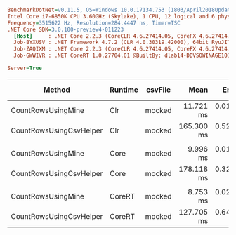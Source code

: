 ``` ini

BenchmarkDotNet=v0.11.5, OS=Windows 10.0.17134.753 (1803/April2018Update/Redstone4)
Intel Core i7-6850K CPU 3.60GHz (Skylake), 1 CPU, 12 logical and 6 physical cores
Frequency=3515622 Hz, Resolution=284.4447 ns, Timer=TSC
.NET Core SDK=3.0.100-preview4-011223
  [Host]     : .NET Core 2.2.3 (CoreCLR 4.6.27414.05, CoreFX 4.6.27414.05), 64bit RyuJIT
  Job-BYXUSV : .NET Framework 4.7.2 (CLR 4.0.30319.42000), 64bit RyuJIT-v4.7.3394.0
  Job-ZAQIXM : .NET Core 2.2.3 (CoreCLR 4.6.27414.05, CoreFX 4.6.27414.05), 64bit RyuJIT
  Job-GWWIVR : .NET CoreRT 1.0.27704.01 @BuiltBy: dlab14-DDVSOWINAGE101 @Branch: master @Commit: 64fca2f1b1b1bf6d5c1bbc0df3b9c55eddd63d37, 64bit AOT

Server=True  

```
|                  Method | Runtime | csvFile |       Mean |     Error |    StdDev | Ratio | RatioSD |      Gen 0 |    Gen 1 | Gen 2 |   Allocated |
|------------------------ |-------- |-------- |-----------:|----------:|----------:|------:|--------:|-----------:|---------:|------:|------------:|
|      CountRowsUsingMine |     Clr |  mocked |  11.721 ms | 0.0193 ms | 0.0181 ms |  1.00 |    0.00 |          - |        - |     - |       256 B |
| CountRowsUsingCsvHelper |     Clr |  mocked | 165.300 ms | 0.5293 ms | 0.4951 ms | 14.10 |    0.05 | 18000.0000 | 333.3333 |     - | 115764283 B |
|                         |         |         |            |           |           |       |         |            |          |       |             |
|      CountRowsUsingMine |    Core |  mocked |   9.996 ms | 0.0184 ms | 0.0163 ms |  1.00 |    0.00 |          - |        - |     - |       208 B |
| CountRowsUsingCsvHelper |    Core |  mocked | 178.118 ms | 0.3265 ms | 0.3054 ms | 17.82 |    0.06 |   333.3333 |        - |     - | 115757736 B |
|                         |         |         |            |           |           |       |         |            |          |       |             |
|      CountRowsUsingMine |  CoreRT |  mocked |   8.753 ms | 0.0223 ms | 0.0197 ms |  1.00 |    0.00 |          - |        - |     - |       208 B |
| CountRowsUsingCsvHelper |  CoreRT |  mocked | 127.705 ms | 0.6493 ms | 0.6073 ms | 14.59 |    0.08 |   500.0000 |        - |     - | 114615166 B |
